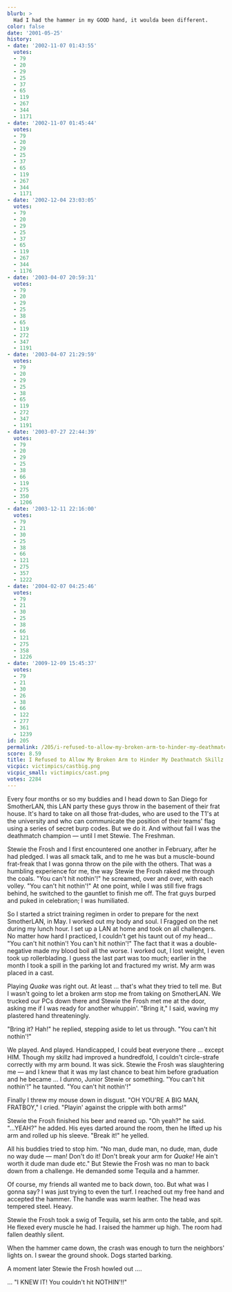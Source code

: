 ```yaml
---
blurb: >
  Had I had the hammer in my GOOD hand, it woulda been different.
color: false
date: '2001-05-25'
history:
- date: '2002-11-07 01:43:55'
  votes:
  - 79
  - 20
  - 29
  - 25
  - 37
  - 65
  - 119
  - 267
  - 344
  - 1171
- date: '2002-11-07 01:45:44'
  votes:
  - 79
  - 20
  - 29
  - 25
  - 37
  - 65
  - 119
  - 267
  - 344
  - 1171
- date: '2002-12-04 23:03:05'
  votes:
  - 79
  - 20
  - 29
  - 25
  - 37
  - 65
  - 119
  - 267
  - 344
  - 1176
- date: '2003-04-07 20:59:31'
  votes:
  - 79
  - 20
  - 29
  - 25
  - 38
  - 65
  - 119
  - 272
  - 347
  - 1191
- date: '2003-04-07 21:29:59'
  votes:
  - 79
  - 20
  - 29
  - 25
  - 38
  - 65
  - 119
  - 272
  - 347
  - 1191
- date: '2003-07-27 22:44:39'
  votes:
  - 79
  - 20
  - 29
  - 25
  - 38
  - 66
  - 119
  - 275
  - 350
  - 1206
- date: '2003-12-11 22:16:00'
  votes:
  - 79
  - 21
  - 30
  - 25
  - 38
  - 66
  - 121
  - 275
  - 357
  - 1222
- date: '2004-02-07 04:25:46'
  votes:
  - 79
  - 21
  - 30
  - 25
  - 38
  - 66
  - 121
  - 275
  - 358
  - 1226
- date: '2009-12-09 15:45:37'
  votes:
  - 79
  - 21
  - 30
  - 26
  - 38
  - 66
  - 122
  - 277
  - 361
  - 1239
id: 205
permalink: /205/i-refused-to-allow-my-broken-arm-to-hinder-my-deathmatch-skillz/
score: 8.59
title: I Refused to Allow My Broken Arm to Hinder My Deathmatch Skillz
vicpic: victimpics/castbig.png
vicpic_small: victimpics/cast.png
votes: 2284
---
```


Every four months or so my buddies and I head down to San Diego for
SmotherLAN, this LAN party these guys throw in the basement of their
frat house. It's hard to take on all those frat-dudes, who are used to
the T1's at the university and who can communicate the position of their
teams' flag using a series of secret burp codes. But we do it. And
without fail I was the deathmatch champion — until I met Stewie. The
Freshman.

Stewie the Frosh and I first encountered one another in February, after
he had pledged. I was all smack talk, and to me he was but a
muscle-bound frat-freak that I was gonna throw on the pile with the
others. That was a humbling experience for me, the way Stewie the Frosh
raked me through the coals. "You can't hit nothin'!" he screamed, over
and over, with each volley. "You can't hit nothin'!" At one point, while
I was still five frags behind, he switched to the gauntlet to finish me
off. The frat guys burped and puked in celebration; I was humiliated.

So I started a strict training regimen in order to prepare for the next
SmotherLAN, in May. I worked out my body and soul. I Fragged on the net
during my lunch hour. I set up a LAN at home and took on all
challengers. No matter how hard I practiced, I couldn't get his taunt
out of my head... "You can't hit nothin'! You can't hit nothin'!" The
fact that it was a double-negative made my blood boil all the worse. I
worked out, I lost weight, I even took up rollerblading. I guess the
last part was too much; earlier in the month I took a spill in the
parking lot and fractured my wrist. My arm was placed in a cast.

Playing *Quake* was right out. At least ... that's what they tried to
tell me. But I wasn't going to let a broken arm stop me from taking on
SmotherLAN. We trucked our PCs down there and Stewie the Frosh met me at
the door, asking me if I was ready for another whuppin'. "Bring it," I
said, waving my plastered hand threateningly.

"Bring it? Hah!" he replied, stepping aside to let us through. "You
can't hit nothin'!"

We played. And played. Handicapped, I could beat everyone there ...
except HIM. Though my skillz had improved a hundredfold, I couldn't
circle-strafe correctly with my arm bound. It was sick. Stewie the Frosh
was slaughtering me — and I knew that it was my last chance to beat him
before graduation and he became ... I dunno, Junior Stewie or something.
"You can't hit nothin'!" he taunted. "You can't hit nothin'!"

Finally I threw my mouse down in disgust. "OH YOU'RE A BIG MAN,
FRATBOY," I cried. "Playin' against the cripple with both arms!"

Stewie the Frosh finished his beer and reared up. "Oh yeah?" he said.
"...YEAH?" he added. His eyes darted around the room, then he lifted up
his arm and rolled up his sleeve. "Break it!" he yelled.

All his buddies tried to stop him. "No man, dude man, no dude, man, dude
no way dude — man! Don't do it! Don't break your arm for *Quake!* He
ain't worth it dude man dude etc." But Stewie the Frosh was no man to
back down from a challenge. He demanded some Tequila and a hammer.

Of course, my friends all wanted me to back down, too. But what was I
gonna say? I was just trying to even the turf. I reached out my free
hand and accepted the hammer. The handle was warm leather. The head was
tempered steel. Heavy.

Stewie the Frosh took a swig of Tequila, set his arm onto the table, and
spit. He flexed every muscle he had. I raised the hammer up high. The
room had fallen deathly silent.

When the hammer came down, the crash was enough to turn the neighbors'
lights on. I swear the ground shook. Dogs started barking.

A moment later Stewie the Frosh howled out ....

... "I KNEW IT! You couldn't hit NOTHIN'!!"